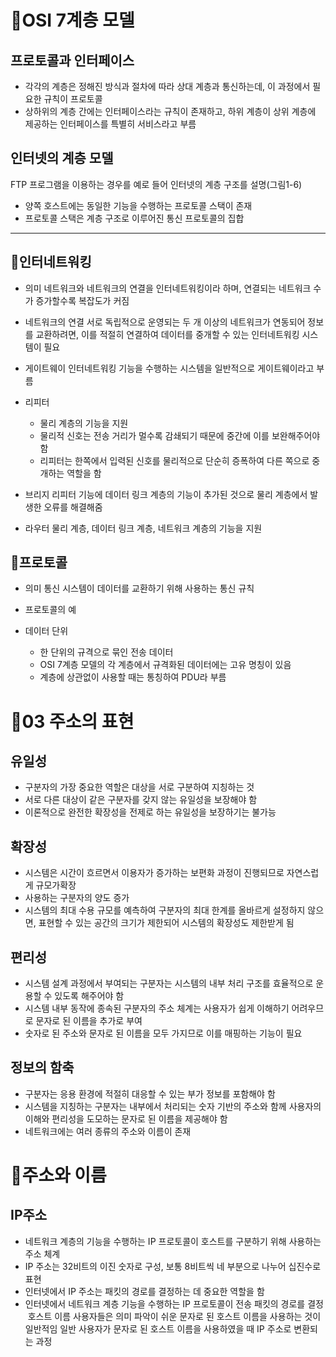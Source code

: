 <h1 id="📌osi-7계층-모델">📌OSI 7계층 모델</h1>
<h2 id="프로토콜과-인터페이스">프로토콜과 인터페이스</h2>
<ul>
<li>각각의 계층은 정해진 방식과 절차에 따라 상대 계층과 통신하는데, 이 과정에서 필요한 규칙이 프로토콜</li>
<li>상하위의 계층 간에는 인터페이스라는 규칙이 존재하고, 하위 계층이 상위 계층에 제공하는 인터페이스를 특별히 서비스라고 부름
<img alt="" src="https://velog.velcdn.com/images/mi_nini/post/861e1dc8-a800-4d16-8b0d-6acffbc517bd/image.png" /></li>
</ul>
<h2 id="인터넷의-계층-모델">인터넷의 계층 모델</h2>
<p>FTP 프로그램을 이용하는 경우를 예로 들어 인터넷의 계층 구조를 설명(그림1-6)</p>
<ul>
<li>양쪽 호스트에는 동일한 기능을 수행하는 프로토콜 스택이 존재</li>
<li>프로토콜 스택은 계층 구조로 이루어진 통신 프로토콜의 집합
<img alt="" src="https://velog.velcdn.com/images/mi_nini/post/1acb67ce-1d92-49ba-89bf-0f8e195c4f01/image.png" /></li>
</ul>
<hr />
<h2 id="📌인터네트워킹">📌인터네트워킹</h2>
<ul>
<li><p>의미
네트워크와 네트워크의 연결을 인터네트워킹이라 하며, 연결되는 네트워크 수가 증가할수록 복잡도가 커짐</p>
</li>
<li><p>네트워크의 연결
서로 독립적으로 운영되는 두 개 이상의
네트워크가 연동되어 정보를 교환하려면, 
이를 적절히 연결하여 데이터를 중개할 수 
있는 인터네트워킹 시스템이 필요
<img alt="" src="https://velog.velcdn.com/images/mi_nini/post/88999322-63be-40dc-8900-335e3ebdcbed/image.png" /></p>
</li>
<li><p>게이트웨이
인터네트워킹 기능을 수행하는 시스템을 일반적으로 게이트웨이라고 부름</p>
</li>
<li><p>리피터</p>
<ul>
<li>물리 계층의 기능을 지원</li>
<li>물리적 신호는 전송 거리가 멀수록 감쇄되기 때문에 중간에 이를 보완해주어야 함</li>
<li>리피터는 한쪽에서 입력된 신호를 물리적으로 단순히 증폭하여 다른 쪽으로 중개하는 역할을 함</li>
</ul>
</li>
<li><p>브리지
리피터 기능에 데이터 링크 계층의 기능이 추가된 것으로 물리 계층에서 발생한 오류를 해결해줌</p>
</li>
<li><p>라우터
물리 계층, 데이터 링크 계층, 네트워크 계층의 기능을 지원</p>
</li>
</ul>
<h2 id="📌프로토콜">📌프로토콜</h2>
<ul>
<li><p>의미
통신 시스템이 데이터를 교환하기 위해 사용하는 통신 규칙</p>
</li>
<li><p>프로토콜의 예
<img alt="" src="https://velog.velcdn.com/images/mi_nini/post/e9ca9287-8221-4f5b-b1fd-f452b102c4ef/image.png" /></p>
</li>
<li><p>데이터 단위</p>
<ul>
<li>한 단위의 규격으로 묶인 전송 데이터</li>
<li>OSI 7계층 모델의 각 계층에서 규격화된 데이터에는 고유 명칭이 있음</li>
<li>계층에 상관없이 사용할 때는 통칭하여 PDU라 부름
<img alt="" src="https://velog.velcdn.com/images/mi_nini/post/eb1a9606-261e-4439-b7e5-74b50a1c8f2a/image.png" /></li>
</ul>
</li>
</ul>
<h1 id="📌03-주소의-표현">📌03 주소의 표현</h1>
<h2 id="유일성">유일성</h2>
<ul>
<li>구분자의 가장 중요한 역할은 대상을 서로 구분하여 지칭하는 것</li>
<li>서로 다른 대상이 같은 구분자를 갖지 않는 유일성을 보장해야 함</li>
<li>이론적으로 완전한 확장성을 전제로 하는 유일성을 보장하기는 불가능</li>
</ul>
<h2 id="확장성">확장성</h2>
<ul>
<li>시스템은 시간이 흐르면서 이용자가 증가하는 보편화 과정이 진행되므로 자연스럽게 규모가확장</li>
<li>사용하는 구분자의 양도 증가</li>
<li>시스템의 최대 수용 규모를 예측하여 구분자의 최대 한계를 올바르게 설정하지 않으면, 표현할 수 있는 공간의 크기가 제한되어 시스템의 확장성도 제한받게 됨</li>
</ul>
<h2 id="편리성">편리성</h2>
<ul>
<li>시스템 설계 과정에서 부여되는 구분자는 시스템의 내부 처리 구조를 효율적으로 운용할 수 있도록 해주어야 함</li>
<li>시스템 내부 동작에 종속된 구분자의 주소 체계는 사용자가 쉽게 이해하기 어려우므로 문자로 된 이름을 추가로 부여</li>
<li>숫자로 된 주소와 문자로 된 이름을 모두 가지므로 이를 매핑하는 기능이 필요</li>
</ul>
<h2 id="정보의-함축">정보의 함축</h2>
<ul>
<li>구분자는 응용 환경에 적절히 대응할 수 있는 부가 정보를 포함해야 함</li>
<li>시스템을 지칭하는 구분자는 내부에서 처리되는 숫자 기반의 주소와 함께 사용자의 이해와 편리성을 도모하는 문자로 된 이름을 제공해야 함</li>
<li>네트워크에는 여러 종류의 주소와 이름이 존재</li>
</ul>
<h1 id="📌주소와-이름">📌주소와 이름</h1>
<h2 id="ip주소">IP주소</h2>
<ul>
<li>네트워크 계층의 기능을 수행하는 IP 프로토콜이 호스트를 구분하기 위해 사용하는 주소 체계</li>
<li>IP 주소는 32비트의 이진 숫자로 구성, 보통 8비트씩 네 부분으로 나누어 십진수로 표현
<img alt="" src="https://velog.velcdn.com/images/mi_nini/post/80880769-c742-4738-8348-e1cae467c042/image.png" /></li>
<li>인터넷에서 IP 주소는 패킷의 경로를 결정하는 데 중요한 역할을 함</li>
<li>인터넷에서 네트워크 계층 기능을 수행하는 IP 프로토콜이 전송 패킷의 경로를 결정
<img alt="" src="https://velog.velcdn.com/images/mi_nini/post/61e13067-0d50-4f15-b17a-c28e584be3a6/image.png" />
호스트 이름
사용자들은 의미 파악이 쉬운 문자로 된 호스트 이름을 사용하는 것이 일반적임
일반 사용자가 문자로 된 호스트 이름을 사용하였을 때 IP 주소로 변환되는 과정
<img alt="" src="https://velog.velcdn.com/images/mi_nini/post/88007b9a-9dd0-452e-8506-4bff2ba6fd18/image.png" /></li>
</ul>